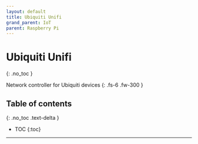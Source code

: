 ```yaml
---
layout: default
title: Ubiquiti Unifi
grand_parent: IoT
parent: Raspberry Pi
---
```


# Ubiquiti Unifi
{: .no_toc }

Network controller for Ubiquiti devices
{: .fs-6 .fw-300 }

## Table of contents
{: .no_toc .text-delta }

* TOC
{:toc}

---


